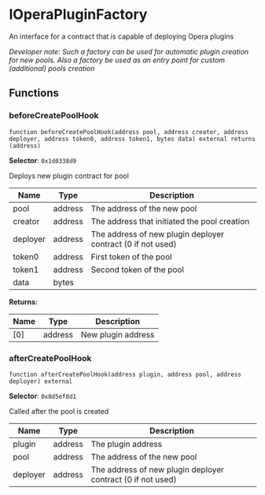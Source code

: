 

# IOperaPluginFactory


An interface for a contract that is capable of deploying Opera plugins



*Developer note: Such a factory can be used for automatic plugin creation for new pools.
Also a factory be used as an entry point for custom (additional) pools creation*


## Functions
### beforeCreatePoolHook

```solidity
function beforeCreatePoolHook(address pool, address creator, address deployer, address token0, address token1, bytes data) external returns (address)
```
**Selector**: `0x1d0338d9`

Deploys new plugin contract for pool

| Name | Type | Description |
| ---- | ---- | ----------- |
| pool | address | The address of the new pool |
| creator | address | The address that initiated the pool creation |
| deployer | address | The address of new plugin deployer contract (0 if not used) |
| token0 | address | First token of the pool |
| token1 | address | Second token of the pool |
| data | bytes |  |

**Returns:**

| Name | Type | Description |
| ---- | ---- | ----------- |
| [0] | address | New plugin address |

### afterCreatePoolHook

```solidity
function afterCreatePoolHook(address plugin, address pool, address deployer) external
```
**Selector**: `0x8d5ef8d1`

Called after the pool is created

| Name | Type | Description |
| ---- | ---- | ----------- |
| plugin | address | The plugin address |
| pool | address | The address of the new pool |
| deployer | address | The address of new plugin deployer contract (0 if not used) |

